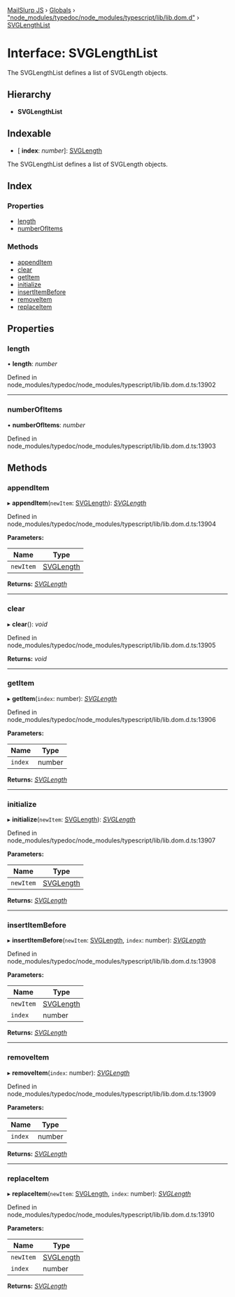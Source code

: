 [MailSlurp JS](../README.md) › [Globals](../globals.md) › ["node_modules/typedoc/node_modules/typescript/lib/lib.dom.d"](../modules/_node_modules_typedoc_node_modules_typescript_lib_lib_dom_d_.md) › [SVGLengthList](_node_modules_typedoc_node_modules_typescript_lib_lib_dom_d_.svglengthlist.md)

# Interface: SVGLengthList

The SVGLengthList defines a list of SVGLength objects.

## Hierarchy

* **SVGLengthList**

## Indexable

* \[ **index**: *number*\]: [SVGLength](_node_modules_typedoc_node_modules_typescript_lib_lib_dom_d_.svglength.md)

The SVGLengthList defines a list of SVGLength objects.

## Index

### Properties

* [length](_node_modules_typedoc_node_modules_typescript_lib_lib_dom_d_.svglengthlist.md#length)
* [numberOfItems](_node_modules_typedoc_node_modules_typescript_lib_lib_dom_d_.svglengthlist.md#numberofitems)

### Methods

* [appendItem](_node_modules_typedoc_node_modules_typescript_lib_lib_dom_d_.svglengthlist.md#appenditem)
* [clear](_node_modules_typedoc_node_modules_typescript_lib_lib_dom_d_.svglengthlist.md#clear)
* [getItem](_node_modules_typedoc_node_modules_typescript_lib_lib_dom_d_.svglengthlist.md#getitem)
* [initialize](_node_modules_typedoc_node_modules_typescript_lib_lib_dom_d_.svglengthlist.md#initialize)
* [insertItemBefore](_node_modules_typedoc_node_modules_typescript_lib_lib_dom_d_.svglengthlist.md#insertitembefore)
* [removeItem](_node_modules_typedoc_node_modules_typescript_lib_lib_dom_d_.svglengthlist.md#removeitem)
* [replaceItem](_node_modules_typedoc_node_modules_typescript_lib_lib_dom_d_.svglengthlist.md#replaceitem)

## Properties

###  length

• **length**: *number*

Defined in node_modules/typedoc/node_modules/typescript/lib/lib.dom.d.ts:13902

___

###  numberOfItems

• **numberOfItems**: *number*

Defined in node_modules/typedoc/node_modules/typescript/lib/lib.dom.d.ts:13903

## Methods

###  appendItem

▸ **appendItem**(`newItem`: [SVGLength](_node_modules_typedoc_node_modules_typescript_lib_lib_dom_d_.svglength.md)): *[SVGLength](_node_modules_typedoc_node_modules_typescript_lib_lib_dom_d_.svglength.md)*

Defined in node_modules/typedoc/node_modules/typescript/lib/lib.dom.d.ts:13904

**Parameters:**

Name | Type |
------ | ------ |
`newItem` | [SVGLength](_node_modules_typedoc_node_modules_typescript_lib_lib_dom_d_.svglength.md) |

**Returns:** *[SVGLength](_node_modules_typedoc_node_modules_typescript_lib_lib_dom_d_.svglength.md)*

___

###  clear

▸ **clear**(): *void*

Defined in node_modules/typedoc/node_modules/typescript/lib/lib.dom.d.ts:13905

**Returns:** *void*

___

###  getItem

▸ **getItem**(`index`: number): *[SVGLength](_node_modules_typedoc_node_modules_typescript_lib_lib_dom_d_.svglength.md)*

Defined in node_modules/typedoc/node_modules/typescript/lib/lib.dom.d.ts:13906

**Parameters:**

Name | Type |
------ | ------ |
`index` | number |

**Returns:** *[SVGLength](_node_modules_typedoc_node_modules_typescript_lib_lib_dom_d_.svglength.md)*

___

###  initialize

▸ **initialize**(`newItem`: [SVGLength](_node_modules_typedoc_node_modules_typescript_lib_lib_dom_d_.svglength.md)): *[SVGLength](_node_modules_typedoc_node_modules_typescript_lib_lib_dom_d_.svglength.md)*

Defined in node_modules/typedoc/node_modules/typescript/lib/lib.dom.d.ts:13907

**Parameters:**

Name | Type |
------ | ------ |
`newItem` | [SVGLength](_node_modules_typedoc_node_modules_typescript_lib_lib_dom_d_.svglength.md) |

**Returns:** *[SVGLength](_node_modules_typedoc_node_modules_typescript_lib_lib_dom_d_.svglength.md)*

___

###  insertItemBefore

▸ **insertItemBefore**(`newItem`: [SVGLength](_node_modules_typedoc_node_modules_typescript_lib_lib_dom_d_.svglength.md), `index`: number): *[SVGLength](_node_modules_typedoc_node_modules_typescript_lib_lib_dom_d_.svglength.md)*

Defined in node_modules/typedoc/node_modules/typescript/lib/lib.dom.d.ts:13908

**Parameters:**

Name | Type |
------ | ------ |
`newItem` | [SVGLength](_node_modules_typedoc_node_modules_typescript_lib_lib_dom_d_.svglength.md) |
`index` | number |

**Returns:** *[SVGLength](_node_modules_typedoc_node_modules_typescript_lib_lib_dom_d_.svglength.md)*

___

###  removeItem

▸ **removeItem**(`index`: number): *[SVGLength](_node_modules_typedoc_node_modules_typescript_lib_lib_dom_d_.svglength.md)*

Defined in node_modules/typedoc/node_modules/typescript/lib/lib.dom.d.ts:13909

**Parameters:**

Name | Type |
------ | ------ |
`index` | number |

**Returns:** *[SVGLength](_node_modules_typedoc_node_modules_typescript_lib_lib_dom_d_.svglength.md)*

___

###  replaceItem

▸ **replaceItem**(`newItem`: [SVGLength](_node_modules_typedoc_node_modules_typescript_lib_lib_dom_d_.svglength.md), `index`: number): *[SVGLength](_node_modules_typedoc_node_modules_typescript_lib_lib_dom_d_.svglength.md)*

Defined in node_modules/typedoc/node_modules/typescript/lib/lib.dom.d.ts:13910

**Parameters:**

Name | Type |
------ | ------ |
`newItem` | [SVGLength](_node_modules_typedoc_node_modules_typescript_lib_lib_dom_d_.svglength.md) |
`index` | number |

**Returns:** *[SVGLength](_node_modules_typedoc_node_modules_typescript_lib_lib_dom_d_.svglength.md)*
